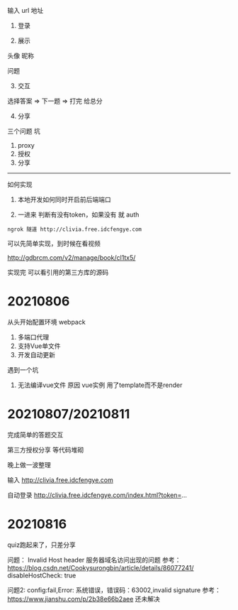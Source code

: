 

输入 url 地址

1. 登录

2. 展示

  头像
  昵称

  问题

3. 交互

  选择答案 => 下一题 => 打完 给总分

4. 分享


三个问题 坑
  1. proxy
  2. 授权
  3. 分享


------------------------

如何实现

  1. 本地开发如何同时开启前后端端口

  2. 一进来 判断有没有token，如果没有 就 auth

    ngrok 隧道 http://clivia.free.idcfengye.com

  
  可以先简单实现，到时候在看视频

  http://gdbrcm.com/v2/manage/book/cl1tx5/


实现完
  可以看引用的第三方库的源码


# 20210806
从头开始配置环境
webpack
  1. 多端口代理
  2. 支持Vue单文件
  3. 开发自动更新

遇到一个坑
  1. 无法编译vue文件
  原因 vue实例 用了template而不是render

# 20210807/20210811

完成简单的答题交互

第三方授权分享 等代码堆砌

晚上做一波整理

输入
http://clivia.free.idcfengye.com

自动登录
http://clivia.free.idcfengye.com/index.html?token=...

# 20210816
quiz跑起来了，只差分享

问题： Invalid Host header 服务器域名访问出现的问题
参考：https://blog.csdn.net/Cookysurongbin/article/details/86077241/
disableHostCheck: true

问题2: config:fail,Error: 系统错误，错误码：63002,invalid signature
参考：https://www.jianshu.com/p/2b38e66b2aee
还未解决



